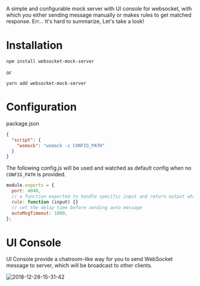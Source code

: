 A simple and configurable mock server with UI console for websocket, with which you either sending message manually or makes rules to get matched response. Err... It's hard to summarize, Let's take a look!

# Installation

```
npm install websocket-mock-server
```

or

```
yarn add websocket-mock-server
```

# Configuration

package.json
```json
{
  "script": {
    "wsmock": "wsmock -c CONFIG_PATH"
  }
}
```

The following config.js will be used and watched as default config when no `CONFIG_PATH` is provided.
```javascript
module.exports = {
  port: 4040,
  // a function exported to handle specific input and return output which will be sending later.
  rule: function (input) {}
  // set the delay time before sending auto message 
  autoMsgTimeout: 1000,
};
```

# UI Console

UI Console provide a chatroom-like way for you to send WebSocket message to server, which will be broadcast to other clients.

![2018-12-28-15-31-42](http://pj553nwpz.bkt.clouddn.com/2018-12-28-15-31-42.png)

